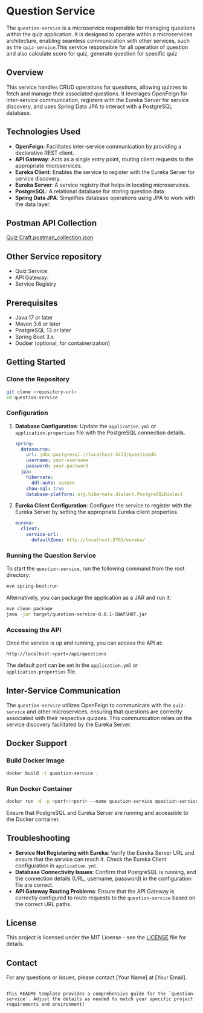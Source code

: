# Question Service

The `question-service` is a microservice responsible for managing questions within the quiz application. It is designed to operate within a microservices architecture, enabling seamless communication with other services, such as the `quiz-service`.This service responsible for all operation of question and also calculate score for quiz, generate question for specific quiz

## Overview

This service handles CRUD operations for questions, allowing quizzes to fetch and manage their associated questions. It leverages OpenFeign for inter-service communication, registers with the Eureka Server for service discovery, and uses Spring Data JPA to interact with a PostgreSQL database.

## Technologies Used

- **OpenFeign**: Facilitates inter-service communication by providing a declarative REST client.
- **API Gateway**: Acts as a single entry point, routing client requests to the appropriate microservices.
- **Eureka Client**: Enables the service to register with the Eureka Server for service discovery.
- **Eureka Server**: A service registry that helps in locating microservices.
- **PostgreSQL**: A relational database for storing question data.
- **Spring Data JPA**: Simplifies database operations using JPA to work with the data layer.

 ## Postman API Collection
 
[Quiz Craft.postman_collection.json](https://github.com/user-attachments/files/16823586/Quiz.Craft.postman_collection.json)

## Other Service repository
- Quiz Service:
- API Gateway:
- Service Registry

## Prerequisites

- Java 17 or later
- Maven 3.6 or later
- PostgreSQL 13 or later
- Spring Boot 3.x
- Docker (optional, for containerization)

## Getting Started

### Clone the Repository

```bash
git clone <repository-url>
cd question-service
```

### Configuration

1. **Database Configuration**:
   Update the `application.yml` or `application.properties` file with the PostgreSQL connection details.

   ```yaml
   spring:
     datasource:
       url: jdbc:postgresql://localhost:5432/questiondb
       username: your-username
       password: your-password
     jpa:
       hibernate:
         ddl-auto: update
       show-sql: true
       database-platform: org.hibernate.dialect.PostgreSQLDialect
   ```

2. **Eureka Client Configuration**:
   Configure the service to register with the Eureka Server by setting the appropriate Eureka client properties.

   ```yaml
   eureka:
     client:
       service-url:
         defaultZone: http://localhost:8761/eureka/
   ```

### Running the Question Service

To start the `question-service`, run the following command from the root directory:

```bash
mvn spring-boot:run
```

Alternatively, you can package the application as a JAR and run it:

```bash
mvn clean package
java -jar target/question-service-0.0.1-SNAPSHOT.jar
```

### Accessing the API

Once the service is up and running, you can access the API at:

```
http://localhost:<port>/api/questions
```

The default port can be set in the `application.yml` or `application.properties` file.


## Inter-Service Communication

The `question-service` utilizes OpenFeign to communicate with the `quiz-service` and other microservices, ensuring that questions are correctly associated with their respective quizzes. This communication relies on the service discovery facilitated by the Eureka Server.

## Docker Support

### Build Docker Image

```bash
docker build -t question-service .
```

### Run Docker Container

```bash
docker run -d -p <port>:<port> --name question-service question-service
```

Ensure that PostgreSQL and Eureka Server are running and accessible to the Docker container.

## Troubleshooting

- **Service Not Registering with Eureka**: Verify the Eureka Server URL and ensure that the service can reach it. Check the Eureka Client configuration in `application.yml`.
- **Database Connectivity Issues**: Confirm that PostgreSQL is running, and the connection details (URL, username, password) in the configuration file are correct.
- **API Gateway Routing Problems**: Ensure that the API Gateway is correctly configured to route requests to the `question-service` based on the correct URL paths.

## License

This project is licensed under the MIT License - see the [LICENSE](LICENSE) file for details.

## Contact

For any questions or issues, please contact [Your Name] at [Your Email].
```

This README template provides a comprehensive guide for the `question-service`. Adjust the details as needed to match your specific project requirements and environment!
